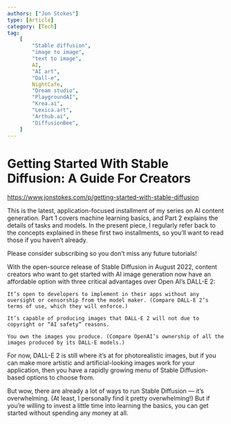 ```yaml
---
authors: ["Jon Stokes"]
type: [Article]
category: [Tech]
tag:
    [
        "Stable diffusion",
        "image to image",
        "text to image",
        AI,
        "AI art",
        "Dall-e",
        NightCafe,
        "Dream studio",
        "PlaygroundAI",
        "Krea.ai",
        "Lexica.art",
        "Arthub.ai",
        "DiffusionBee",
    ]
---
```


# Getting Started With Stable Diffusion: A Guide For Creators

https://www.jonstokes.com/p/getting-started-with-stable-diffusion

This is the latest, application-focused installment of my series on AI content generation. Part 1 covers machine learning basics, and Part 2 explains the details of tasks and models. In the present piece, I regularly refer back to the concepts explained in these first two installments, so you’ll want to read those if you haven’t already.

Please consider subscribing so you don’t miss any future tutorials!

With the open-source release of Stable Diffusion in August 2022, content creators who want to get started with AI image generation now have an affordable option with three critical advantages over Open AI’s DALL-E 2:

    It’s open to developers to implement in their apps without any oversight or censorship from the model maker. (Compare DALL-E 2’s terms of use, which they will enforce.)

    It’s capable of producing images that DALL-E 2 will not due to copyright or “AI safety” reasons.

    You own the images you produce. (Compare OpenAI’s ownership of all the images produced by its DALL-E models.)

For now, DALL-E 2 is still where it’s at for photorealistic images, but if you can make more artistic and artificial-looking images work for your application, then you have a rapidly growing menu of Stable Diffusion-based options to choose from.

But wow, there are already a lot of ways to run Stable Diffusion — it’s overwhelming. (At least, I personally find it pretty overwhelming!) But if you’re willing to invest a little time into learning the basics, you can get started without spending any money at all.

